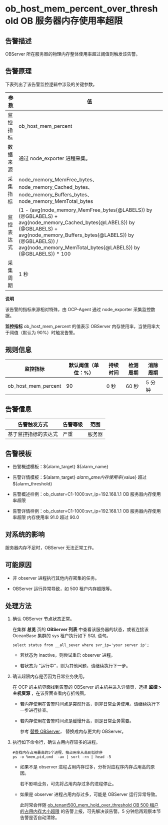 ob_host_mem_percent_over_threshold OB 服务器内存使用率超限 
======================================================================



**告警描述** 
-----------------------------

OBServer 所在服务器的物理内存整体使用率超过阈值则触发该告警。

告警原理 
-------------------------

下表列出了该告警监控逻辑中涉及的关键参数。


|  参数   |                                                                                                                        值                                                                                                                         |
|-------|--------------------------------------------------------------------------------------------------------------------------------------------------------------------------------------------------------------------------------------------------|
| 监控指标  | ob_host_mem_percent                                                                                                                                                                                                                              |
| 数据来源  | 通过 node_exporter 进程采集。                                                                                                                                                                                                                           |
| 采集指标  | node_memory_MemFree_bytes、node_memory_Cached_bytes、node_memory_Buffers_bytes、node_memory_MemTotal_bytes                                                                                                                                          |
| 监控表达式 | (1 - (avg(node_memory_MemFree_bytes{@LABELS}) by (@GBLABELS) + avg(node_memory_Cached_bytes{@LABELS}) by (@GBLABELS) + avg(node_memory_Buffers_bytes{@LABELS}) by (@GBLABELS)) / avg(node_memory_MemTotal_bytes{@LABELS}) by (@GBLABELS)) \* 100 |
| 采集周期  | 1 秒                                                                                                                                                                                                                                              |


**说明**



该告警的指标来源相对特殊，由 OCP-Agent 通过 node_exporter 采集监控数据。

**监控指标** ob_host_mem_percent 的值表示 OBServer 内存使用率，当使用率大于阈值（默认为 90%）时触发告警。

**规则信息** 
-----------------------------



|        监控指标         | 默认阈值（单位：%） | 持续时间 | 检测周期 | 消除周期 |
|---------------------|------------|------|------|------|
| ob_host_mem_percent | 90         | 0 秒  | 60 秒 | 5 分钟 |



**告警信息** 
-----------------------------



|   告警触发方式   | 告警等级 | 范围  |
|------------|------|-----|
| 基于监控指标的表达式 | 严重   | 服务器 |



**告警模板** 
-----------------------------

* 告警概述模板：${alarm_target} ${alarm_name}

  

* 告警详情模板：${alarm_target} ${alarm_name}内存使用率${value} 超过 ${alarm_threshold}

  

* 告警概述样例：ob_cluster=C1-1000:svr_ip=192.168.1.1 OB 服务器内存使用率超限

  

* 告警详情样例：ob_cluster=C1-1000:svr_ip=192.168.1.1 OB 服务器内存使用率超限 内存使用率 91.0 超过 90.0

  




**对系统的影响** 
-------------------------------

服务器内存不足时，OBServer 无法正常工作。

**可能原因** 
-----------------------------

* 非 observer 进程执行其他内存密集的任务。

  

* OBServer 运行异常导致，如 500 租户内存超限等。

  




**处理方法** 
-----------------------------

1. 确认 OBServer 节点状态正常。

   在集群 **总览** 页的 **OBServer 列表** 中查看该服务器的状态，或者连接该 OceanBase 集群的 sys 租户执行如下 SQL 语句。

   ```unknow
   select status from __all_sever where svr_ip='your server ip';
   ```

   
   * 若状态为 inactive，则尝试重启 observer 进程。

     
   
   * 若状态为 "运行中"，则为其他问题，请继续执行下一步。

     
   

   

2. 确认超限内存是否因为日常业务使用。

   在 OCP 的主机界面找到告警的 OBServer 的主机并进入详情页，选择 **监控 \> 主机资源** ，在该界面查看内存折线图。
   * 若内存使用在告警时间点是突然升高，则非日常业务使用。请继续执行下一步进行排查。

     
   
   * 若内存使用在告警时间点是缓慢升高，则是日常业务需要。

     参考 [替换 OBServer](t2070725.html#topic-2070725)， 替换成内存更大的 OBServer。
     
   

   

3. 执行如下命令行，确认占用内存较多的进程。

   ```unknow
   #查找内存占用最高的5个进程，按占用率从高到低排序
   ps -o %mem,pid,cmd  -ax | sort -rn | head -5
   ```

   
   * 如果不是 observer 进程占用内存过多，分析对应程序内存占用高的原因。 

     若不影响业务，可先将占用内存过多的进程停止。
     
   
   * 如果是 observer 进程占用内存过多，可能是 OBServer 运行异常导致。 

     此时常会伴随 [ob_tenant500_mem_hold_over_threshold OB 500 租户的占用内存大小超限](/zh-CN/4.alarm-reference/2.ob-alert/30.ob_tenant500_mem_hold_over_threshold-the-memory-usage-of-the-ob-500-tenant-exceeds.md) 的告警上报，可先解决该告警。5 分钟后再观察本节告警是否自动清除。
     
   

   



